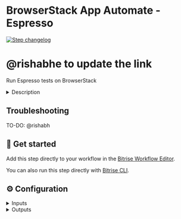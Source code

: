 # BrowserStack App Automate - Espresso

[![Step changelog](https://shields.io/github/v/release/bitrise-steplib/steps-virtual-device-testing-for-android?include_prereleases&label=changelog&color=blueviolet)](https://github.com/browserstack/browserstack-bitrise-espresso-step/releases)

# @rishabhe to update the link

Run Espresso tests on BrowserStack

<details>
<summary>Description</summary>

Run your Espresso tests on BrowserStack App Automate. This step collects the built APK from `$BITRISE_APK_PATH` and test apk from `$BITRISE_TEST_APK_PATH` environment variables.

## Configure the Step

Complete the following steps to configure BrowserStack's Espresso step in Bitrise:

1. Open the Workflow you want to use in the Workflow Editor.
​
2. Before adding this step, add the [Android Build for UI testing](https://www.bitrise.io/integrations/steps/android-build-for-ui-testing) Step to your Workflow & configure it.
​
4. Add the **BrowserStack App Automate - Espresso** step right after the **Android Build for UI testing** step.
​
5. Add your BrowserStack Username and Access Key in the **Authentication** step input.
​
6. For **App & Test Suite** step inputs, the **Android Build for UI Testing** step exports an APK and a test APK, and their paths get automatically set in the APK path and Test APK path input fields. If you are not using **Android Build for UI Testing** step, make sure the **App path** input points to the path of the APK or AAB file of your app and test suite.
​
7. Add one or more devices in the **Devices** step input.
​
8. Configure additional step inputs like **Debug logs** and **Test Configurations** and start your build.

</details>

## Troubleshooting

TO-DO: @rishabh

## 🧩 Get started

Add this step directly to your workflow in the [Bitrise Workflow Editor](https://devcenter.bitrise.io/steps-and-workflows/steps-and-workflows-index/).

You can also run this step directly with [Bitrise CLI](https://github.com/bitrise-io/bitrise).

## ⚙️ Configuration

<details>
<summary>Inputs</summary>

| Key | Description | Flags | Default |
| --- | --- | --- | --- |
| `app_apk_path` | Path of the app (.apk) file. | required | `$BITRISE_APK_PATH` |
| `testsuite_apk_path` | Path of the test suite (.apk) file . | required | `$BITRISE_TEST_APK_PATH` |
| `devices` | Name of one or more device-OS combination in new line. For example: <br /> `Samsung Galaxy S9 Plus-9.0` <br />`Google Pixel 3a-9.0` | required | `Samsung Galaxy S9 Plus-9.0` |
| `instrumentation_logs` | Generate instrumentation logs of the test session  |  | `true` |
| `network_logs` | Generate network logs of your Espresso test sessions to capture network traffic, latency, etc. |  | `false` |
| `device_logs` | Generate device logs (Android logcat) |  | `false` |
| `debug_screenshots` | Capture the screenshots of the test execution|  | `false` |
| `video_recording` | Record video of the test execution  |  | `true` |
| `project` | Project name of the tests |  |  |
| `project_notify_url` | A callback URL to enable BrowserStack notify about completion of build under a given project.   |  |  |
| `use_local` | Enable local testing to retrieve app data hosted on local/private servers  |  | `false` |
| `use_test_sharding` | Enable test sharding to split tests cases into different groups instead of running them sequentially. <br />Add the sharding value json here. Examples: **Input for auto strategy**: <br /> ```{"numberOfShards": 2}, "devices": ["Google Pixel 3-9.0"]``` <br /> **Input for package strategy**:```{"numberOfShards": 2, "mapping": [{"name": "Shard 1", "strategy": "package", "values": ["com.foo.login", "com.foo.logout"]}, {"name": "Shard 2", "strategy": "package", "values": ["com.foo.dashboard"]}]}```  **Input for class strategy**: ```{"numberOfShards": 2, "mapping": [{"name": "Shard 1", "strategy": "class", "values": ["com.foo.login.user", "com.foo.login.admin"]}, {"name": "Shard 2", "strategy": "class", "values": ["com.foo.logout.user"]}]}```|  |  |
| `clear_app_data` | Enable to clear app data after every test run|  | `false`  |
| `filter_test` | "Key-value pairs of filters to run tests from supported test filtering strategies: class, package, annotation, size <br /> Examples: **For class filtering strategy**: `class com.android.foo.ClassA, class com.android.foo.ClassB,class com.android.foo.ClassC` <br /> **For package filtering strategy**: `package com.android.foo` <br /> **For annotation filtering strategy**: `size small`,`size medium`,`size large`  |  |  |
| `use_single_runner_invocation` | Enable to run all tests in a single instrumentation process to reduce overall build time.  |  | `false`  |
| `use_mock_server` | Enable to mock a web server in your espresso tests to mock your API responses. Learn more. |  | `false` |
| `check_build_status` | Wait for BrowserStack to complete the execution and get the test results  |  | `true` |
| `api_params` |"New line separated variables, key and value seperated by `=` For example: `coverage=true` <br />`geoLocation=CN"` |  |  |

</details>

<details>
<summary>Outputs</summary>

| Environment Variable | Description |
| --- | --- |
| `$BROWSERSTACK_BUILD_URL` |BrowserStack Dashboard url for the executed build|
| `$BROWSERSTACK_BUILD_STATUS`| Status of the executed build. Check out the [test results guide](https://www.browserstack.com/docs/app-automate/espresso/view-test-results) to learn about available status  |

</details>
